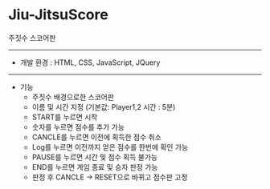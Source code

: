 # Jiu-JitsuScore
주짓수 스코어판 
***

* 개발 환경 : HTML, CSS, JavaScript, JQuery


*** 

* 기능 
  * 주짓수 배경으로한 스코어판
  * 이름 및 시간 지정 (기본값: Player1,2 시간 : 5분)
  * START를 누르면 시작
  * 숫자를 누르면 점수를 추가 가능
  * CANCLE를 누르면 이전에 획득한 점수 취소 
  * Log를 누르면 이전까지 얻은 점수를 한번에 확인 가능
  * PAUSE를 누르면 시간 및 점수 획득 불가능
  * END를 누르면 게임 종료 및 승자 판정 가능 
  * 판정 후 CANCLE -> RESET으로 바뀌고 점수판 고정 
